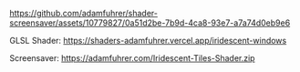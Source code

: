 https://github.com/adamfuhrer/shader-screensaver/assets/10779827/0a51d2be-7b9d-4ca8-93e7-a7a74d0eb9e6


GLSL Shader: https://shaders-adamfuhrer.vercel.app/iridescent-windows

Screensaver: https://adamfuhrer.com/Iridescent-Tiles-Shader.zip
